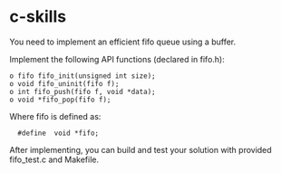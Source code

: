 c-skills
========
You need to implement an efficient fifo queue using a buffer.

Implement the following API functions (declared in fifo.h):
```
o fifo fifo_init(unsigned int size);
o void fifo_uninit(fifo f);
o int fifo_push(fifo f, void *data);
o void *fifo_pop(fifo f);
```
Where fifo is defined as:
```
  #define  void *fifo;
```
After implementing, you can build and test your solution with provided
fifo_test.c and Makefile.

